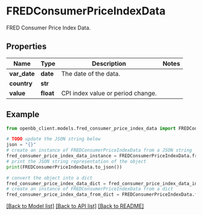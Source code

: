 # FREDConsumerPriceIndexData

FRED Consumer Price Index Data.

## Properties

Name | Type | Description | Notes
------------ | ------------- | ------------- | -------------
**var_date** | **date** | The date of the data. | 
**country** | **str** |  | 
**value** | **float** | CPI index value or period change. | 

## Example

```python
from openbb_client.models.fred_consumer_price_index_data import FREDConsumerPriceIndexData

# TODO update the JSON string below
json = "{}"
# create an instance of FREDConsumerPriceIndexData from a JSON string
fred_consumer_price_index_data_instance = FREDConsumerPriceIndexData.from_json(json)
# print the JSON string representation of the object
print(FREDConsumerPriceIndexData.to_json())

# convert the object into a dict
fred_consumer_price_index_data_dict = fred_consumer_price_index_data_instance.to_dict()
# create an instance of FREDConsumerPriceIndexData from a dict
fred_consumer_price_index_data_from_dict = FREDConsumerPriceIndexData.from_dict(fred_consumer_price_index_data_dict)
```
[[Back to Model list]](../README.md#documentation-for-models) [[Back to API list]](../README.md#documentation-for-api-endpoints) [[Back to README]](../README.md)


